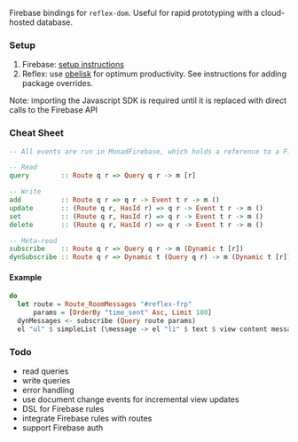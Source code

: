 Firebase bindings for `reflex-dom`. Useful for rapid prototyping with a cloud-hosted database.

### Setup
1. Firebase: [setup instructions](https://firebase.google.com/docs/web/setup)
1. Reflex: use [obelisk](https://github.com/obsidiansystems/obelisk) for optimum productivity. See instructions for adding package overrides.

Note: importing the Javascript SDK is required until it is replaced with direct calls to the Firebase API

### Cheat Sheet
```haskell
-- All events are run in MonadFirebase, which holds a reference to a Firebase application object

-- Read
query        :: Route q r => Query q r -> m [r]

-- Write
add          :: Route q r => q r -> Event t r -> m ()
update       :: (Route q r, HasId r) => q r -> Event t r -> m ()
set          :: (Route q r, HasId r) => q r -> Event t r -> m ()
delete       :: (Route q r, HasId r) => q r -> Event t r -> m ()

-- Meta-read
subscribe    :: Route q r => Query q r -> m (Dynamic t [r])
dynSubscribe :: Route q r => Dynamic t (Query q r) -> m (Dynamic t [r])
```

#### Example
```haskell
do
  let route = Route_RoomMessages "#reflex-frp"
      params = [OrderBy "time_sent" Asc, Limit 100]
  dynMessages <- subscribe (Query route params)
  el "ul" $ simpleList (\message -> el "li" $ text $ view content message) messagesD
```

### Todo
- read queries
- write queries
- error handling
- use document change events for incremental view updates
- DSL for Firebase rules
- integrate Firebase rules with routes
- support Firebase auth
